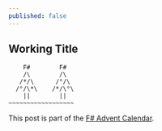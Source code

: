 ```yaml
---
published: false
---
```

## Working Title

```
    F#        F#    
    /\        /\    
   /*/\      /°/\   
  /°/\*\    /*/\°\  
    ||        ||    
~~~~~~~~~~~~~~~~~~
```

This post is part of the [F# Advent Calendar](https://sergeytihon.com/2019/11/05/f-advent-calendar-in-english-2019/).
